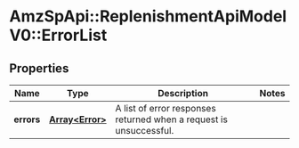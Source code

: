 # AmzSpApi::ReplenishmentApiModelV0::ErrorList

## Properties
Name | Type | Description | Notes
------------ | ------------- | ------------- | -------------
**errors** | [**Array&lt;Error&gt;**](Error.md) | A list of error responses returned when a request is unsuccessful. | 


